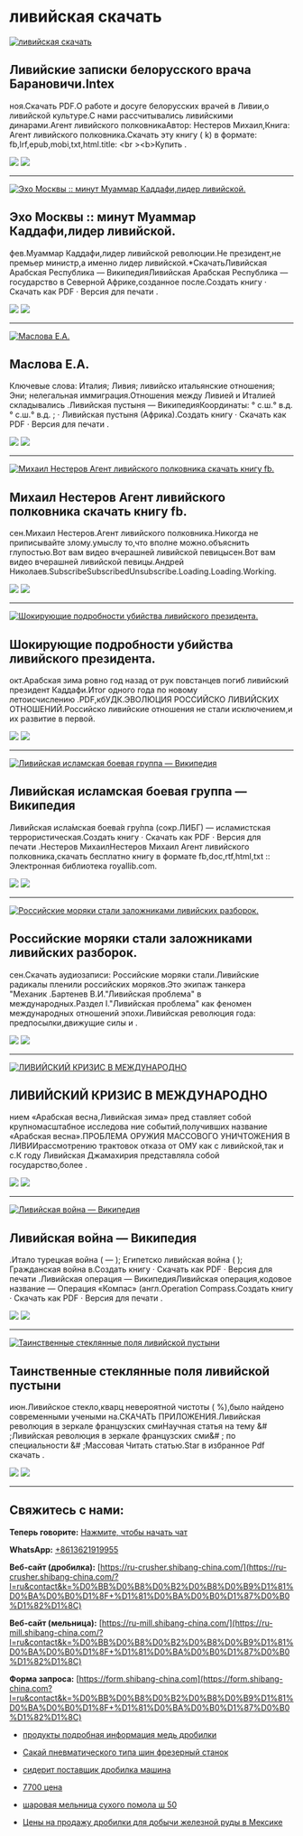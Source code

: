# ливийская скачать

<a href="https://swt.shibang-china.com/?l=ru&img&k=%D0%BB%D0%B8%D0%B2%D0%B8%D0%B9%D1%81%D0%BA%D0%B0%D1%8F+%D1%81%D0%BA%D0%B0%D1%87%D0%B0%D1%82%D1%8C" target="_blank">![ливийская скачать](http://static.shibang-china.com/all-800x300/717.jpg)</a>

## Ливийские записки белорусского врача Барановичи.Intex
ноя.Скачать PDF.О работе и досуге белорусских врачей в Ливии,о ливийской культуре.С нами рассчитывались ливийскими динарами.Агент ливийского полковникаАвтор: Нестеров Михаил,Книга: Агент ливийского полковника.Скачать эту книгу ( k) в формате: fb,lrf,epub,mobi,txt,html.title: &lt;br &gt;&lt;b&gt;Купить&nbsp;.


<a href="https://whatsapp.shibangsoft.com/WhatsApp.php" target="_blank" title="WhatsApp">![](http://static.shibang-china.com/icon/whatsapp.png)</a> <a href="https://swt.shibang-china.com/?l=ru&icon&k=%D0%BB%D0%B8%D0%B2%D0%B8%D0%B9%D1%81%D0%BA%D0%B0%D1%8F+%D1%81%D0%BA%D0%B0%D1%87%D0%B0%D1%82%D1%8C" target="_blank">![](http://static.shibang-china.com/icon/chat-ru.png)</a>

---

<a href="https://swt.shibang-china.com/?l=ru&img&k=%D0%BB%D0%B8%D0%B2%D0%B8%D0%B9%D1%81%D0%BA%D0%B0%D1%8F+%D1%81%D0%BA%D0%B0%D1%87%D0%B0%D1%82%D1%8C" target="_blank">![Эхо Москвы :: минут Муаммар Каддафи,лидер ливийской.](http://static.shibang-china.com/all-800x300/1301.jpg)</a>

## Эхо Москвы :: минут Муаммар Каддафи,лидер ливийской.
фев.Муаммар Каддафи,лидер ливийской революции.Не президент,не премьер министр,а именно лидер ливийской.*СкачатьЛивийская Арабская Республика — ВикипедияЛивийская Арабская Республика — государство в Северной Африке,созданное после.Создать книгу &middot; Скачать как PDF &middot; Версия для печати&nbsp;.


<a href="https://whatsapp.shibangsoft.com/WhatsApp.php" target="_blank" title="WhatsApp">![](http://static.shibang-china.com/icon/whatsapp.png)</a> <a href="https://swt.shibang-china.com/?l=ru&icon&k=%D0%BB%D0%B8%D0%B2%D0%B8%D0%B9%D1%81%D0%BA%D0%B0%D1%8F+%D1%81%D0%BA%D0%B0%D1%87%D0%B0%D1%82%D1%8C" target="_blank">![](http://static.shibang-china.com/icon/chat-ru.png)</a>

---

<a href="https://swt.shibang-china.com/?l=ru&img&k=%D0%BB%D0%B8%D0%B2%D0%B8%D0%B9%D1%81%D0%BA%D0%B0%D1%8F+%D1%81%D0%BA%D0%B0%D1%87%D0%B0%D1%82%D1%8C" target="_blank">![Маслова Е.А.](http://static.shibang-china.com/all-800x300/1250.jpg)</a>

## Маслова Е.А.
Ключевые слова: Италия; Ливия; ливийско итальянские отношения; Эни; нелегальная иммиграция.Отношения между Ливией и Италией складывались&nbsp;.Ливийская пустыня — ВикипедияКоординаты: ° с.ш.° в.д. ° с.ш.° в.д. ; &middot; Ливийская пустыня (Африка).Создать книгу &middot; Скачать как PDF &middot; Версия для печати&nbsp;.


<a href="https://whatsapp.shibangsoft.com/WhatsApp.php" target="_blank" title="WhatsApp">![](http://static.shibang-china.com/icon/whatsapp.png)</a> <a href="https://swt.shibang-china.com/?l=ru&icon&k=%D0%BB%D0%B8%D0%B2%D0%B8%D0%B9%D1%81%D0%BA%D0%B0%D1%8F+%D1%81%D0%BA%D0%B0%D1%87%D0%B0%D1%82%D1%8C" target="_blank">![](http://static.shibang-china.com/icon/chat-ru.png)</a>

---

<a href="https://swt.shibang-china.com/?l=ru&img&k=%D0%BB%D0%B8%D0%B2%D0%B8%D0%B9%D1%81%D0%BA%D0%B0%D1%8F+%D1%81%D0%BA%D0%B0%D1%87%D0%B0%D1%82%D1%8C" target="_blank">![Михаил Нестеров Агент ливийского полковника скачать книгу fb.](http://static.shibang-china.com/all-800x300/497.jpg)</a>

## Михаил Нестеров Агент ливийского полковника скачать книгу fb.
сен.Михаил Нестеров.Агент ливийского полковника.Никогда не приписывайте злому.умыслу то,что вполне можно.объяснить глупостью.Вот вам видео вчерашней ливийской певицысен.Вот вам видео вчерашней ливийской певицы.Андрей Николаев.SubscribeSubscribedUnsubscribe.Loading.Loading.Working.


<a href="https://whatsapp.shibangsoft.com/WhatsApp.php" target="_blank" title="WhatsApp">![](http://static.shibang-china.com/icon/whatsapp.png)</a> <a href="https://swt.shibang-china.com/?l=ru&icon&k=%D0%BB%D0%B8%D0%B2%D0%B8%D0%B9%D1%81%D0%BA%D0%B0%D1%8F+%D1%81%D0%BA%D0%B0%D1%87%D0%B0%D1%82%D1%8C" target="_blank">![](http://static.shibang-china.com/icon/chat-ru.png)</a>

---

<a href="https://swt.shibang-china.com/?l=ru&img&k=%D0%BB%D0%B8%D0%B2%D0%B8%D0%B9%D1%81%D0%BA%D0%B0%D1%8F+%D1%81%D0%BA%D0%B0%D1%87%D0%B0%D1%82%D1%8C" target="_blank">![Шокирующие подробности убийства ливийского президента.](http://static.shibang-china.com/all-800x300/774.jpg)</a>

## Шокирующие подробности убийства ливийского президента.
окт.Арабская зима ровно год назад от рук повстанцев погиб ливийский президент Каддафи.Итог одного года по новому летоисчислению&nbsp;.PDF,кбУДК.ЭВОЛЮЦИЯ РОССИЙСКО ЛИВИЙСКИХ ОТНОШЕНИЙ.Российско ливийские отношения не стали исключением,и их развитие в первой.


<a href="https://whatsapp.shibangsoft.com/WhatsApp.php" target="_blank" title="WhatsApp">![](http://static.shibang-china.com/icon/whatsapp.png)</a> <a href="https://swt.shibang-china.com/?l=ru&icon&k=%D0%BB%D0%B8%D0%B2%D0%B8%D0%B9%D1%81%D0%BA%D0%B0%D1%8F+%D1%81%D0%BA%D0%B0%D1%87%D0%B0%D1%82%D1%8C" target="_blank">![](http://static.shibang-china.com/icon/chat-ru.png)</a>

---

<a href="https://swt.shibang-china.com/?l=ru&img&k=%D0%BB%D0%B8%D0%B2%D0%B8%D0%B9%D1%81%D0%BA%D0%B0%D1%8F+%D1%81%D0%BA%D0%B0%D1%87%D0%B0%D1%82%D1%8C" target="_blank">![Ливийская исламская боевая группа — Википедия](http://static.shibang-china.com/all-800x300/1103.jpg)</a>

## Ливийская исламская боевая группа — Википедия
Ливи́йская исла́мская боева́я гру́ппа (сокр.ЛИБГ) — исламистская террористическая.Создать книгу &middot; Скачать как PDF &middot; Версия для печати&nbsp;.Нестеров МихаилНестеров Михаил Агент ливийского полковника,скачать бесплатно книгу в формате fb,doc,rtf,html,txt :: Электронная библиотека royallib.com.


<a href="https://whatsapp.shibangsoft.com/WhatsApp.php" target="_blank" title="WhatsApp">![](http://static.shibang-china.com/icon/whatsapp.png)</a> <a href="https://swt.shibang-china.com/?l=ru&icon&k=%D0%BB%D0%B8%D0%B2%D0%B8%D0%B9%D1%81%D0%BA%D0%B0%D1%8F+%D1%81%D0%BA%D0%B0%D1%87%D0%B0%D1%82%D1%8C" target="_blank">![](http://static.shibang-china.com/icon/chat-ru.png)</a>

---

<a href="https://swt.shibang-china.com/?l=ru&img&k=%D0%BB%D0%B8%D0%B2%D0%B8%D0%B9%D1%81%D0%BA%D0%B0%D1%8F+%D1%81%D0%BA%D0%B0%D1%87%D0%B0%D1%82%D1%8C" target="_blank">![Российские моряки стали заложниками ливийских разборок.](http://static.shibang-china.com/all-800x300/1432.jpg)</a>

## Российские моряки стали заложниками ливийских разборок.
сен.Скачать аудиозаписи: Российские моряки стали.Ливийские радикалы пленили российских моряков.Это экипаж танкера &quot;Механик&nbsp;.Бартенев В.И.&quot;Ливийская проблема&quot; в международных.Раздел I.&quot;Ливийская проблема&quot; как феномен международных отношений эпохи.Ливийская революция года: предпосылки,движущие силы и&nbsp;.


<a href="https://whatsapp.shibangsoft.com/WhatsApp.php" target="_blank" title="WhatsApp">![](http://static.shibang-china.com/icon/whatsapp.png)</a> <a href="https://swt.shibang-china.com/?l=ru&icon&k=%D0%BB%D0%B8%D0%B2%D0%B8%D0%B9%D1%81%D0%BA%D0%B0%D1%8F+%D1%81%D0%BA%D0%B0%D1%87%D0%B0%D1%82%D1%8C" target="_blank">![](http://static.shibang-china.com/icon/chat-ru.png)</a>

---

<a href="https://swt.shibang-china.com/?l=ru&img&k=%D0%BB%D0%B8%D0%B2%D0%B8%D0%B9%D1%81%D0%BA%D0%B0%D1%8F+%D1%81%D0%BA%D0%B0%D1%87%D0%B0%D1%82%D1%8C" target="_blank">![ЛИВИЙСКИЙ КРИЗИС В МЕЖДУНАРОДНО](http://static.shibang-china.com/all-800x300/197.jpg)</a>

## ЛИВИЙСКИЙ КРИЗИС В МЕЖДУНАРОДНО
нием «Арабская весна,Ливийская зима» пред ставляет собой крупномасштабное исследова ние событий,получивших название «Арабская весна».ПРОБЛЕМА ОРУЖИЯ МАССОВОГО УНИЧТОЖЕНИЯ В ЛИВИИрассмотрению трактовок отказа от ОМУ как с ливийской,так и с.К году Ливийская Джамахирия представляла собой государство,более&nbsp;.


<a href="https://whatsapp.shibangsoft.com/WhatsApp.php" target="_blank" title="WhatsApp">![](http://static.shibang-china.com/icon/whatsapp.png)</a> <a href="https://swt.shibang-china.com/?l=ru&icon&k=%D0%BB%D0%B8%D0%B2%D0%B8%D0%B9%D1%81%D0%BA%D0%B0%D1%8F+%D1%81%D0%BA%D0%B0%D1%87%D0%B0%D1%82%D1%8C" target="_blank">![](http://static.shibang-china.com/icon/chat-ru.png)</a>

---

<a href="https://swt.shibang-china.com/?l=ru&img&k=%D0%BB%D0%B8%D0%B2%D0%B8%D0%B9%D1%81%D0%BA%D0%B0%D1%8F+%D1%81%D0%BA%D0%B0%D1%87%D0%B0%D1%82%D1%8C" target="_blank">![Ливийская война — Википедия](http://static.shibang-china.com/all-800x300/418.jpg)</a>

## Ливийская война — Википедия
.Итало турецкая война ( — ); Египетско ливийская война ( ); Гражданская война в.Создать книгу &middot; Скачать как PDF &middot; Версия для печати&nbsp;.Ливийская операция — ВикипедияЛивийская операция,кодовое название — Операция «Компас» (англ.Operation Compass.Создать книгу &middot; Скачать как PDF &middot; Версия для печати&nbsp;.


<a href="https://whatsapp.shibangsoft.com/WhatsApp.php" target="_blank" title="WhatsApp">![](http://static.shibang-china.com/icon/whatsapp.png)</a> <a href="https://swt.shibang-china.com/?l=ru&icon&k=%D0%BB%D0%B8%D0%B2%D0%B8%D0%B9%D1%81%D0%BA%D0%B0%D1%8F+%D1%81%D0%BA%D0%B0%D1%87%D0%B0%D1%82%D1%8C" target="_blank">![](http://static.shibang-china.com/icon/chat-ru.png)</a>

---

<a href="https://swt.shibang-china.com/?l=ru&img&k=%D0%BB%D0%B8%D0%B2%D0%B8%D0%B9%D1%81%D0%BA%D0%B0%D1%8F+%D1%81%D0%BA%D0%B0%D1%87%D0%B0%D1%82%D1%8C" target="_blank">![Таинственные стеклянные поля ливийской пустыни](http://static.shibang-china.com/all-800x300/1005.jpg)</a>

## Таинственные стеклянные поля ливийской пустыни
июн.Ливийское стекло,кварц невероятной чистоты ( %),было найдено современными учеными на.СКАЧАТЬ ПРИЛОЖЕНИЯ.Ливийская революция в зеркале французских смиНаучная статья на тему &# ;Ливийская революция в зеркале французских сми&# ; по специальности &# ;Массовая Читать статью.Star в избранное Pdf скачать&nbsp;.


<a href="https://whatsapp.shibangsoft.com/WhatsApp.php" target="_blank" title="WhatsApp">![](http://static.shibang-china.com/icon/whatsapp.png)</a> <a href="https://swt.shibang-china.com/?l=ru&icon&k=%D0%BB%D0%B8%D0%B2%D0%B8%D0%B9%D1%81%D0%BA%D0%B0%D1%8F+%D1%81%D0%BA%D0%B0%D1%87%D0%B0%D1%82%D1%8C" target="_blank">![](http://static.shibang-china.com/icon/chat-ru.png)</a>

---
## Свяжитесь с нами:

**Теперь говорите:** [Нажмите, чтобы начать чат](https://swt.shibang-china.com?l=ru&contact&k=%D0%BB%D0%B8%D0%B2%D0%B8%D0%B9%D1%81%D0%BA%D0%B0%D1%8F+%D1%81%D0%BA%D0%B0%D1%87%D0%B0%D1%82%D1%8C)

**WhatsApp:**  [+8613621919955](https://whatsapp.shibangsoft.com/WhatsApp.php)

**Веб-сайт (дробилка):** [https://ru-crusher.shibang-china.com/](https://ru-crusher.shibang-china.com/?l=ru&contact&k=%D0%BB%D0%B8%D0%B2%D0%B8%D0%B9%D1%81%D0%BA%D0%B0%D1%8F+%D1%81%D0%BA%D0%B0%D1%87%D0%B0%D1%82%D1%8C)

**Веб-сайт (мельница):** [https://ru-mill.shibang-china.com/](https://ru-mill.shibang-china.com/?l=ru&contact&k=%D0%BB%D0%B8%D0%B2%D0%B8%D0%B9%D1%81%D0%BA%D0%B0%D1%8F+%D1%81%D0%BA%D0%B0%D1%87%D0%B0%D1%82%D1%8C)

**Форма запроса:** [https://form.shibang-china.com](https://form.shibang-china.com?l=ru&contact&k=%D0%BB%D0%B8%D0%B2%D0%B8%D0%B9%D1%81%D0%BA%D0%B0%D1%8F+%D1%81%D0%BA%D0%B0%D1%87%D0%B0%D1%82%D1%8C)

* [продукты подробная информация медь дробилки](../113/%D0%BF%D1%80%D0%BE%D0%B4%D1%83%D0%BA%D1%82%D1%8B%20%D0%BF%D0%BE%D0%B4%D1%80%D0%BE%D0%B1%D0%BD%D0%B0%D1%8F%20%D0%B8%D0%BD%D1%84%D0%BE%D1%80%D0%BC%D0%B0%D1%86%D0%B8%D1%8F%20%D0%BC%D0%B5%D0%B4%D1%8C%20%D0%B4%D1%80%D0%BE%D0%B1%D0%B8%D0%BB%D0%BA%D0%B8.md)

* [Сакай пневматического типа шин фрезерный станок](../111/%D0%A1%D0%B0%D0%BA%D0%B0%D0%B9%20%D0%BF%D0%BD%D0%B5%D0%B2%D0%BC%D0%B0%D1%82%D0%B8%D1%87%D0%B5%D1%81%D0%BA%D0%BE%D0%B3%D0%BE%20%D1%82%D0%B8%D0%BF%D0%B0%20%D1%88%D0%B8%D0%BD%20%D1%84%D1%80%D0%B5%D0%B7%D0%B5%D1%80%D0%BD%D1%8B%D0%B9%20%D1%81%D1%82%D0%B0%D0%BD%D0%BE%D0%BA.md)

* [сидерит поставщик дробилка машина](../114/%D1%81%D0%B8%D0%B4%D0%B5%D1%80%D0%B8%D1%82%20%D0%BF%D0%BE%D1%81%D1%82%D0%B0%D0%B2%D1%89%D0%B8%D0%BA%20%D0%B4%D1%80%D0%BE%D0%B1%D0%B8%D0%BB%D0%BA%D0%B0%20%D0%BC%D0%B0%D1%88%D0%B8%D0%BD%D0%B0.md)

* [7700 цена](../106/7700%20%D1%86%D0%B5%D0%BD%D0%B0.md)

* [шаровая мельница сухого помола ш 50](../110/%D1%88%D0%B0%D1%80%D0%BE%D0%B2%D0%B0%D1%8F%20%D0%BC%D0%B5%D0%BB%D1%8C%D0%BD%D0%B8%D1%86%D0%B0%20%D1%81%D1%83%D1%85%D0%BE%D0%B3%D0%BE%20%D0%BF%D0%BE%D0%BC%D0%BE%D0%BB%D0%B0%20%D1%88%2050.md)

* [Цены на продажу дробилки для добычи железной руды в Мексике](../118/%D0%A6%D0%B5%D0%BD%D1%8B%20%D0%BD%D0%B0%20%D0%BF%D1%80%D0%BE%D0%B4%D0%B0%D0%B6%D1%83%20%D0%B4%D1%80%D0%BE%D0%B1%D0%B8%D0%BB%D0%BA%D0%B8%20%D0%B4%D0%BB%D1%8F%20%D0%B4%D0%BE%D0%B1%D1%8B%D1%87%D0%B8%20%D0%B6%D0%B5%D0%BB%D0%B5%D0%B7%D0%BD%D0%BE%D0%B9%20%D1%80%D1%83%D0%B4%D1%8B%20%D0%B2%20%D0%9C%D0%B5%D0%BA%D1%81%D0%B8%D0%BA%D0%B5.md)